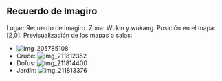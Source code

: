 ## Recuerdo de Imagiro
Lugar: Recuerdo de Imagiro.
Zona: Wukin y wukang.
Posición en el mapa: [2,0].
Previsualización de los mapas o salas:
- ![img_205785108](https://media.discordapp.net/attachments/1115311447145193482/1115347859299106917/205785108.jpg)
- Cruce: ![img_211812352](https://media.discordapp.net/attachments/1115311447145193482/1115350252715782154/211812352.jpg)
- Dofus: ![img_211814400](https://media.discordapp.net/attachments/1115311447145193482/1115350257878974686/211814400.jpg)
- Jardín: ![img_211813376](https://media.discordapp.net/attachments/1115311447145193482/1115350254657749002/211813376.jpg)